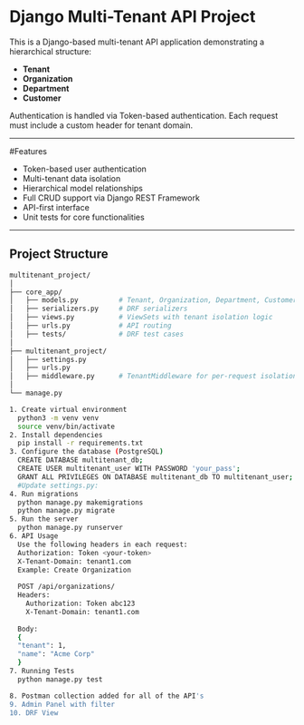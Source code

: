 # Django Multi-Tenant API Project

This is a Django-based multi-tenant API application demonstrating a hierarchical structure:
- **Tenant**
- **Organization**
- **Department**
- **Customer**

Authentication is handled via Token-based authentication. Each request must include a custom header for tenant domain.

---

#Features

- Token-based user authentication
- Multi-tenant data isolation
- Hierarchical model relationships
- Full CRUD support via Django REST Framework
- API-first interface
- Unit tests for core functionalities

---

## Project Structure

```bash
multitenant_project/
│
├── core_app/
│   ├── models.py          # Tenant, Organization, Department, Customer models
│   ├── serializers.py     # DRF serializers
│   ├── views.py           # ViewSets with tenant isolation logic
│   ├── urls.py            # API routing
│   ├── tests/             # DRF test cases
│
├── multitenant_project/
│   ├── settings.py
│   ├── urls.py
│   ├── middleware.py      # TenantMiddleware for per-request isolation
│
└── manage.py

1. Create virtual environment
  python3 -m venv venv
  source venv/bin/activate
2. Install dependencies
  pip install -r requirements.txt
3. Configure the database (PostgreSQL)
  CREATE DATABASE multitenant_db;
  CREATE USER multitenant_user WITH PASSWORD 'your_pass';
  GRANT ALL PRIVILEGES ON DATABASE multitenant_db TO multitenant_user;
  #Update settings.py:
4. Run migrations
  python manage.py makemigrations
  python manage.py migrate
5. Run the server
  python manage.py runserver
6. API Usage
  Use the following headers in each request:
  Authorization: Token <your-token>
  X-Tenant-Domain: tenant1.com
  Example: Create Organization
  
  POST /api/organizations/
  Headers:
    Authorization: Token abc123
    X-Tenant-Domain: tenant1.com
  
  Body:
  {
  "tenant": 1,
  "name": "Acme Corp"
  }
7. Running Tests
  python manage.py test

8. Postman collection added for all of the API's
9. Admin Panel with filter
10. DRF View
